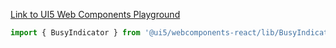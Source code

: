 [Link to UI5 Web Components Playground](https://sap.github.io/ui5-webcomponents/playground/components/BusyIndicator)

```jsx
import { BusyIndicator } from '@ui5/webcomponents-react/lib/BusyIndicator';
```
